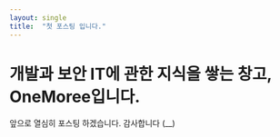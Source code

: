 ```yaml
---
layout: single
title:  "첫 포스팅 입니다."
---
```


# 개발과 보안 IT에 관한 지식을 쌓는 창고, OneMoree입니다.

앞으로 열심히 포스팅 하겠습니다. 감사합니다 (__)
